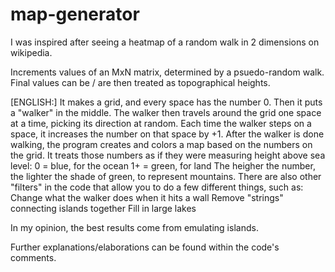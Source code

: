 # map-generator

I was inspired after seeing a heatmap of a random walk in 2 dimensions on wikipedia.


Increments values of an MxN matrix, determined by a psuedo-random walk.
Final values can be / are then treated as topographical heights.

[ENGLISH:]
It makes a grid, and every space has the number 0.
Then it puts a "walker" in the middle.
The walker then travels around the grid one space at a time, picking its direction at random.
Each time the walker steps on a space, it increases the number on that space by +1.
After the walker is done walking, the program creates and colors a map based on the numbers on the grid.
It treats those numbers as if they were measuring height above sea level:
  0 = blue, for the ocean
  1+ = green, for land
  The heigher the number, the lighter the shade of green, to represent mountains.
There are also other "filters" in the code that allow you to do a few different things, such as:
  Change what the walker does when it hits a wall
  Remove "strings" connecting islands together
  Fill in large lakes

In my opinion, the best results come from emulating islands.


Further explanations/elaborations can be found within the code's comments.
